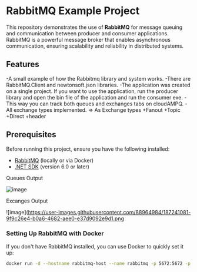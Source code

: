 # RabbitMQ Example Project

This repository demonstrates the use of **RabbitMQ** for message queuing and communication between producer and consumer applications. RabbitMQ is a powerful message broker that enables asynchronous communication, ensuring scalability and reliability in distributed systems.

## Features

-A small example of how the Rabbitmq library and system works.
-There are RabbitMQ.Client and newtonsoft.json libraries.
-The application was created on a single project. If you want to use the application, run the producer library and open the bin file of the application and run the consumer exe.
-This way you can track both queues and exchanges tabs on cloudAMPQ.
-All exchange types implemented. => As Exchange types
+Fanout
+Topic
+Direct
+header

## Prerequisites

Before running this project, ensure you have the following installed:

- [RabbitMQ](https://www.rabbitmq.com/download.html) (locally or via Docker)
- [.NET SDK](https://dotnet.microsoft.com/download) (version 6.0 or later)

Queues Output

   ![image](https://user-images.githubusercontent.com/88964984/187240979-22aea214-0bda-494a-9a80-ec1b2f50d412.png)

Excanges Output

   ![image](https://user-images.githubusercontent.com/88964984/187241081-9f9c26e4-b0a6-4682-aee0-e37d9092e9d1.png
   
### Setting Up RabbitMQ with Docker

If you don't have RabbitMQ installed, you can use Docker to quickly set it up:

```bash
docker run -d --hostname rabbitmq-host --name rabbitmq -p 5672:5672 -p 15672:15672 rabbitmq:management

